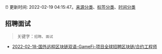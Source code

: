 :alarm_clock: 更新时间: 2022-02-19 04:15:47。[来源分类](../README.md)、[标签分类](../TAGS.md)、[时间分类](../TIMELINE.md)

## 招聘面试


> 关键字：`招聘`、`面试`



- [2022-02-18-国外远程区块链双语-GameFi-项目全球招聘区块链/合约工程师](https://www.v2ex.com/t/834958) 